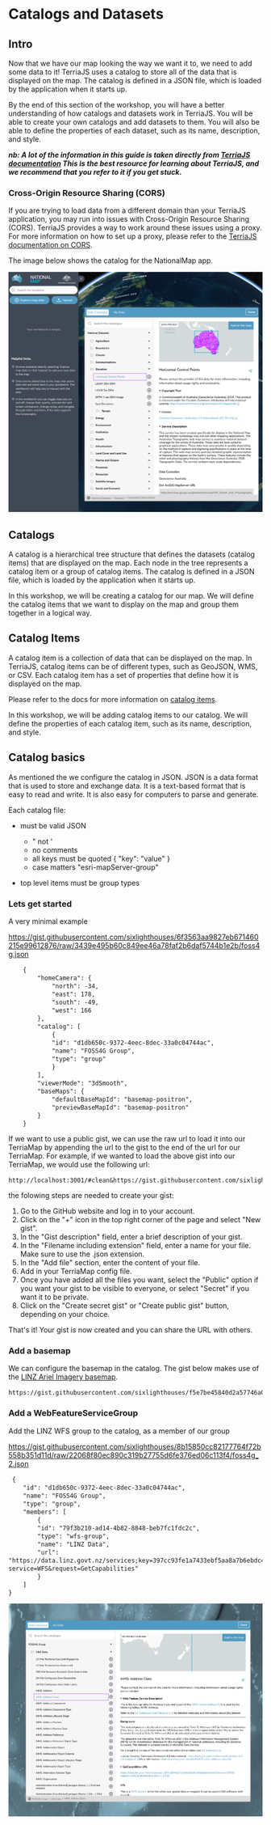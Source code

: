 # Catalogs and Datasets

## Intro

Now that we have our map looking the way we want it to, we need to add some data to it! TerriaJS uses a catalog to store all of the data that is displayed on the map.  The catalog is defined in a JSON file, which is loaded by the application when it starts up.

By the end of this section of the workshop, you will have a better understanding of how catalogs and datasets work in TerriaJS. You will be able to create your own catalogs and add datasets to them. You will also be able to define the properties of each dataset, such as its name, description, and style.

***nb: A lot of the information in this guide is taken directly from [TerriaJS documentation](https://docs.terria.io/guide/connecting-to-data/) This is the best resource for learning about TerriaJS, and we recommend that you refer to it if you get stuck.***


### Cross-Origin Resource Sharing (CORS)

If you are trying to load data from a different domain than your TerriaJS application, you may run into issues with Cross-Origin Resource Sharing (CORS). TerriaJS provides a way to work around these issues using a proxy. For more information on how to set up a proxy, please refer to the [TerriaJS documentation on CORS](https://docs.terria.io/guide/connecting-to-data/cross-origin-resource-sharing/).

The image below shows the catalog for the NationalMap app.

![Alt text](assets/catalog.png)

## Catalogs

A catalog is a hierarchical tree structure that defines the datasets (catalog items) that are displayed on the map. Each node in the tree represents a catalog item or a group of catalog items. The catalog is defined in a JSON file, which is loaded by the application when it starts up.

In this workshop, we will be creating a catalog for our map. We will define the catalog items that we want to display on the map and group them together in a logical way.

## Catalog Items

A catalog item is a collection of data that can be displayed on the map. In TerriaJS, catalog items can be of different types, such as GeoJSON, WMS, or CSV. Each catalog item has a set of properties that define how it is displayed on the map.

Please refer to the docs for more information on [catalog items](https://docs.terria.io/guide/connecting-to-data/catalog-items).

In this workshop, we will be adding catalog items to our catalog. We will define the properties of each catalog item, such as its name, description, and style.


## Catalog basics

As mentioned the we configure the catalog in JSON.  JSON is a data format that is used to store and exchange data. It is a text-based format that is easy to read and write. It is also easy for computers to parse and generate.

Each catalog file:
- must be valid JSON
    - " not '
    - no comments
    - all keys must be quoted { "key": "value" }
    - case matters "esri-mapServer-group"

- top level items must be group types


### Lets get started


A very minimal example

https://gist.githubusercontent.com/sixlighthouses/6f3563aa9827eb671460215e99612876/raw/3439e495b60c849ee46a78faf2b6daf5744b1e2b/foss4g.json

```
    {
        "homeCamera": {
            "north": -34,
            "east": 178,
            "south": -49,
            "west": 166
        },
        "catalog": [
            {
            "id": "d1db650c-9372-4eec-8dec-33a0c04744ac",
            "name": "FOSS4G Group",
            "type": "group"
            }
        ],
        "viewerMode": "3dSmooth",
        "baseMaps": {
            "defaultBaseMapId": "basemap-positron",
            "previewBaseMapId": "basemap-positron"
        }
    }
```


If we want to use a public gist, we can use the raw url to load it into our TerriaMap by appending the url to the gist to the end of the url for our TerriaMap.  For example, if we wanted to load the above gist into our TerriaMap, we would use the following url:

```
http://localhost:3001/#clean&https://gist.githubusercontent.com/sixlighthouses/6f3563aa9827eb671460215e99612876/raw/3439e495b60c849ee46a78faf2b6daf5744b1e2b/foss4g.json
```


the folowing steps are needed to create your gist:

1. Go to the GitHub website and log in to your account.
2. Click on the "+" icon in the top right corner of the page and select "New gist".
3. In the "Gist description" field, enter a brief description of your gist.
4. In the "Filename including extension" field, enter a name for your file. Make sure to use the .json extension.
5. In the "Add file" section, enter the content of your file.
6. Add in your TerriaMap config file.
7. Once you have added all the files you want, select the "Public" option if you want your gist to be visible to everyone, or select "Secret" if you want it to be private.
8. Click on the "Create secret gist" or "Create public gist" button, depending on your choice.

That's it! Your gist is now created and you can share the URL with others.

### Add a basemap

We can configure the basemap in the catalog. The gist below makes use of the [LINZ Ariel Imagery basemap](https://linz.maps.arcgis.com/home/item.html?id=850d6096d89b48228a0638842fa3801c).

```
https://gist.githubusercontent.com/sixlighthouses/f5e7be45840d2a57746a0b746d96ef6a/raw/59de5d0f91aafeb7cd2fbef968bc985022b8a0ce/foss4g_1.json
```

### Add a WebFeatureServiceGroup

Add the LINZ WFS group to the catalog, as a member of our group

https://gist.githubusercontent.com/sixlighthouses/8b15850cc82177764f72b558b351d11d/raw/22068f80ec890c319b27755d6fe376ed06c113f4/foss4g_2.json

```
 {
    "id": "d1db650c-9372-4eec-8dec-33a0c04744ac",
    "name": "FOSS4G Group",
    "type": "group",
    "members": [
        {
        "id": "79f3b210-ad14-4b82-8848-beb7fc1fdc2c",
        "type": "wfs-group",
        "name": "LINZ Data",
        "url": "https://data.linz.govt.nz/services;key=397cc93fe1a7433ebf5aa8a7b6ebdc4a/wfs/?service=WFS&request=GetCapabilities"
        }
    ]
}
```

![Alt text](assets/LINZ.png)

